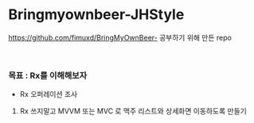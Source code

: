 # Bringmyownbeer-JHStyle

https://github.com/fimuxd/BringMyOwnBeer- 공부하기 위해 만든 repo

<br>

### 목표 : Rx를 이해해보자


+ Rx 오퍼레이션 조사



1. Rx 쓰지말고 MVVM 또는 MVC 로 맥주 리스트와 상세화면 이동하도록 만들기

